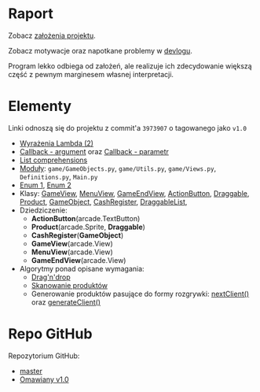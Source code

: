 # Raport
Zobacz [założenia projektu](ProjectTopic.md).

Zobacz motywacje oraz napotkane problemy w [devlogu](Devlog.md).

Program lekko odbiega od założeń, ale realizuje ich zdecydowanie większą część z pewnym marginesem
własnej interpretacji.


# Elementy 
Linki odnoszą się do projektu z commit'a `3973907` o tagowanego jako `v1.0`

- [Wyrażenia Lambda (2)](https://github.com/Patrykas1000/shop-cashier-simulator/blob/v1.0/src/game/Views.py#L234-L235)
- [Callback - argument](https://github.com/Patrykas1000/shop-cashier-simulator/blob/v1.0/src/game/Views.py#L46-L50)
oraz [Callback - parametr](https://github.com/Patrykas1000/shop-cashier-simulator/blob/v1.0/src/game/GameObjects.py#L218-L220)
-  [List comprehensions](https://github.com/Patrykas1000/shop-cashier-simulator/blob/v1.0/src/game/Utils.py#L47)
- [Moduły](https://github.com/Patrykas1000/shop-cashier-simulator/tree/v1.0/src/game):
`game/GameObjects.py`, `game/Utils.py`, `game/Views.py`, `Definitions.py`, `Main.py`
- [Enum 1](https://github.com/Patrykas1000/shop-cashier-simulator/blob/v1.0/src/game/GameObjects.py#L67-L69),
 [Enum 2](https://github.com/Patrykas1000/shop-cashier-simulator/blob/v1.0/src/game/Views.py#L10-L12)
- Klasy:
[GameView](https://github.com/Patrykas1000/shop-cashier-simulator/blob/v1.0/src/game/Views.py#L14),
[MenuView](https://github.com/Patrykas1000/shop-cashier-simulator/blob/v1.0/src/game/Views.py#L205),
[GameEndView](https://github.com/Patrykas1000/shop-cashier-simulator/blob/v1.0/src/game/Views.py#L260),
[ActionButton](https://github.com/Patrykas1000/shop-cashier-simulator/blob/v1.0/src/game/GameObjects.py#L5),
[Draggable](https://github.com/Patrykas1000/shop-cashier-simulator/blob/v1.0/src/game/GameObjects.py#L31),
[Product](https://github.com/Patrykas1000/shop-cashier-simulator/blob/v1.0/src/game/GameObjects.py#L71),
[GameObject](https://github.com/Patrykas1000/shop-cashier-simulator/blob/v1.0/src/game/GameObjects.py#L173),
[CashRegister](https://github.com/Patrykas1000/shop-cashier-simulator/blob/v1.0/src/game/GameObjects.py#L211),
[DraggableList](https://github.com/Patrykas1000/shop-cashier-simulator/blob/v1.0/src/game/Utils.py#L35),
- Dziedziczenie: 
  - **ActionButton**(arcade.TextButton)
  - **Product**(arcade.Sprite, **Draggable**)
  - **CashRegister**(**GameObject**)
  - **GameView**(arcade.View)
  - **MenuView**(arcade.View)
  - **GameEndView**(arcade.View)   
- Algorytmy ponad opisane wymagania:
  - [Drag'n'drop](https://github.com/Patrykas1000/shop-cashier-simulator/blob/39739076b9de15af4a857b745a2f876b60ca09f0/src/game/GameObjects.py#L112-L124)
  - [Skanowanie produktów](https://github.com/Patrykas1000/shop-cashier-simulator/blob/39739076b9de15af4a857b745a2f876b60ca09f0/src/game/GameObjects.py#L339-L397)
  - Generowanie produktów pasujące do formy rozgrywki:
[nextClient()](https://github.com/Patrykas1000/shop-cashier-simulator/blob/39739076b9de15af4a857b745a2f876b60ca09f0/src/game/Views.py#L80-L105)
oraz [generateClient()](https://github.com/Patrykas1000/shop-cashier-simulator/blob/39739076b9de15af4a857b745a2f876b60ca09f0/src/game/Views.py#L136-L159)

# Repo GitHub
Repozytorium GitHub:
- [master](https://github.com/Patrykas1000/shop-cashier-simulator)
- [Omawiany v1.0](https://github.com/Patrykas1000/shop-cashier-simulator/tree/v1.0)